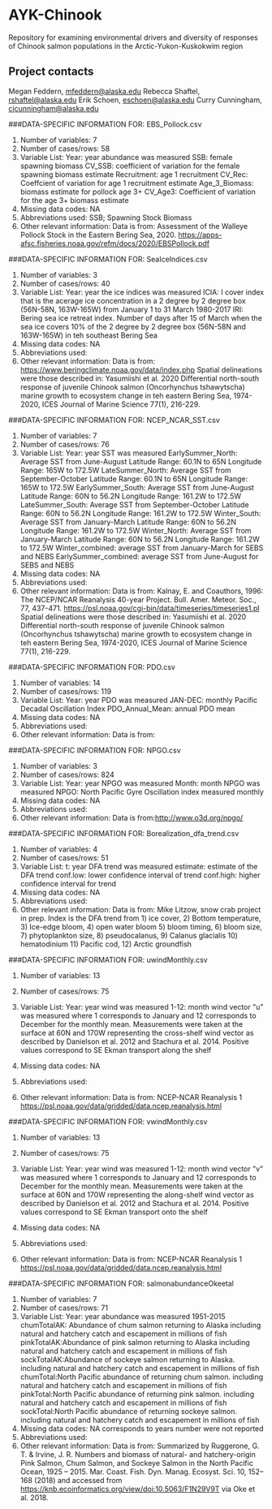 # AYK-Chinook
Repository for examining environmental drivers and diversity of responses of Chinook salmon populations in the Arctic-Yukon-Kuskokwim region

## Project contacts
Megan Feddern, mfeddern@alaska.edu
Rebecca Shaftel, rshaftel@alaska.edu
Erik Schoen, eschoen@alaska.edu
Curry Cunningham, cjcunningham@alaska.edu

###DATA-SPECIFIC INFORMATION FOR: EBS_Pollock.csv

1. Number of variables: 7
2. Number of cases/rows: 58
3. Variable List: 
    Year: year abundance was measured
    SSB: female spawning biomass
    CV_SSB: coefficient of variation for the female spawning biomass estimate
    Recruitment: age 1 recruitment
    CV_Rec: Coeffcient of variation for age 1 recruitment estimate
    Age_3_Biomass: biomass estimate for pollock age 3+
    CV_Age3: Coefficient of variation for the age 3+ biomass estimate
4. Missing data codes: 
    NA
5. Abbreviations used: 
    SSB; Spawning Stock Biomass
6. Other relevant information:
    Data is from: Assessment of the Walleye Pollock Stock in the Eastern Bering Sea, 2020. https://apps-afsc.fisheries.noaa.gov/refm/docs/2020/EBSPollock.pdf
    
###DATA-SPECIFIC INFORMATION FOR: SeaIceIndices.csv

1. Number of variables: 3
2. Number of cases/rows: 40
3. Variable List: 
    Year: year the ice indices was measured
    ICIA: I cover index that is the acerage ice concentration in a 2 degree by 2 degree box (56N-58N, 163W-165W) from January 1 to 31 March 1980-2017
    IRI: Bering sea ice retreat index. Number of days after 15 of March when the sea ice covers 10% of the 2 degree by 2 degree box (56N-58N and 163W-165W) in teh southeast Bering Sea 
4. Missing data codes: 
    NA
5. Abbreviations used: 
6. Other relevant information:
    Data is from:
    https://www.beringclimate.noaa.gov/data/index.php
    Spatial delineations were those described in:
     Yasumiishi et al. 2020 Differential north-south response of juvenile Chinook salmon (Oncorhynchus tshawytscha) marine growth to ecosystem change in teh eastern Bering Sea, 1974-2020, ICES Journal of Marine Science 77(1), 216-229.

###DATA-SPECIFIC INFORMATION FOR: NCEP_NCAR_SST.csv

1. Number of variables: 7
2. Number of cases/rows: 76
3. Variable List: 
    Year: year SST was measured
    EarlySummer_North: Average SST from June-August
        Latitude Range: 60.1N to 65N
        Longitude Range: 165W to 172.5W
    LateSummer_North: Average SST from September-October
        Latitude Range: 60.1N to 65N
        Longitude Range: 165W to 172.5W
    EarlySummer_South: Average SST from June-August
        Latitude Range: 60N to 56.2N
        Longitude Range: 161.2W to 172.5W
    LateSummer_South: Average SST from September-October
        Latitude Range: 60N to 56.2N
        Longitude Range: 161.2W to 172.5W
    Winter_South: Average SST from January-March
        Latitude Range: 60N to 56.2N
        Longitude Range: 161.2W to 172.5W
    Winter_North: Average SST from January-March
        Latitude Range: 60N to 56.2N
        Longitude Range: 161.2W to 172.5W
    Winter_combined: average SST from January-March for SEBS and NEBS
    EarlySummer_combined: average SST from June-August for SEBS and NEBS
4. Missing data codes: 
    NA
5. Abbreviations used: 
6. Other relevant information:
    Data is from:
    Kalnay, E. and Coauthors, 1996: The NCEP/NCAR Reanalysis 40-year Project. Bull. Amer. Meteor. Soc., 77, 437-471. https://psl.noaa.gov/cgi-bin/data/timeseries/timeseries1.pl
    Spatial delineations were those described in:
     Yasumiishi et al. 2020 Differential north-south response of juvenile Chinook salmon (Oncorhynchus tshawytscha) marine growth to ecosystem change in teh eastern Bering Sea, 1974-2020, ICES Journal of Marine Science 77(1), 216-229.

###DATA-SPECIFIC INFORMATION FOR: PDO.csv

1. Number of variables: 14
2. Number of cases/rows: 119
3. Variable List: 
    Year: year PDO was measured
    JAN-DEC: monthly Pacific Decadal Oscillation Index
    PDO_Annual_Mean: annual PDO mean
4. Missing data codes: 
    NA
5. Abbreviations used: 
6. Other relevant information:
    Data is from:
   
###DATA-SPECIFIC INFORMATION FOR: NPGO.csv

1. Number of variables: 3
2. Number of cases/rows: 824
3. Variable List: 
    Year: year NPGO was measured
    Month: month NPGO was measured
    NPGO: North Pacific Gyre Oscillation index measured monthly
4. Missing data codes: 
    NA
5. Abbreviations used: 
6. Other relevant information:
    Data is from:http://www.o3d.org/npgo/
        
###DATA-SPECIFIC INFORMATION FOR: Borealization_dfa_trend.csv

1. Number of variables: 4
2. Number of cases/rows: 51
3. Variable List: 
    t: year DFA trend was measured
    estimate: estimate of the DFA trend
    conf.low: lower confidence interval of trend
    conf.high: higher confidence interval for trend
4. Missing data codes: 
    NA
5. Abbreviations used: 
6. Other relevant information:
    Data is from: Mike Litzow, snow crab project in prep. Index is the DFA trend from 1) ice cover, 2) Bottom temperature, 3) Ice-edge bloom, 4) open water bloom 5) bloom timing, 6) bloom size, 7) phytoplankton size, 8) pseudocalanus, 9) Calanus glacialis 10) hematodinium 11) Pacific cod, 12) Arctic groundfish
   
###DATA-SPECIFIC INFORMATION FOR: uwindMonthly.csv

1. Number of variables:  13   
2. Number of cases/rows: 75
3. Variable List: 
    Year: year wind was measured
    1-12: month wind vector "u" was measured where 1 corresponds to January and 12 corresponds to December for the monthly mean. Measurements were taken at the surface at 60N and 170W representing the cross-shelf wind vector as described by Danielson et al. 2012 and Stachura et al. 2014. Positive values correspond to SE Ekman transport along the shelf
    
4. Missing data codes: 
    NA
5. Abbreviations used: 
6. Other relevant information:
    Data is from: NCEP-NCAR Reanalysis 1 https://psl.noaa.gov/data/gridded/data.ncep.reanalysis.html

###DATA-SPECIFIC INFORMATION FOR: vwindMonthly.csv

1. Number of variables:  13   
2. Number of cases/rows: 75
3. Variable List: 
    Year: year wind was measured
    1-12: month wind vector "v" was measured where 1 corresponds to January and 12 corresponds to December for the monthly mean. Measurements were taken at the surface at 60N and 170W representing the along-shelf wind vector as described by Danielson et al. 2012 and Stachura et al. 2014. Positive values correspond to SE Ekman transport onto the shelf
    
4. Missing data codes: 
    NA
5. Abbreviations used: 
6. Other relevant information:
    Data is from: NCEP-NCAR Reanalysis 1 https://psl.noaa.gov/data/gridded/data.ncep.reanalysis.html

###DATA-SPECIFIC INFORMATION FOR: salmonabundanceOkeetal

1. Number of variables: 7
2. Number of cases/rows: 71
3. Variable List: 
    Year: year abundance was measured 1951-2015
    chumTotalAK: Abundance of chum salmon returning to Alaska including natural and hatchery catch and escapement in millions of fish
    pinkTotalAK:Abundance of pink salmon returning to Alaska including natural and hatchery catch and escapement in millions of fish  
    sockTotalAK:Abundance of sockeye salmon returning to Alaska. including natural and hatchery catch and escapement in millions of fish
    chumTotal:North Pacific abundance of returning chum salmon. including natural and hatchery catch and escapement in millions of fish
    pinkTotal:North Pacific abundance of returning pink salmon. including natural and hatchery catch and escapement in millions of fish
    sockTotal:North Pacific abundance of returning sockeye salmon. including natural and hatchery catch and escapement in millions of fish
4. Missing data codes: 
    NA corresponds to years number were not reported
5. Abbreviations used: 
6. Other relevant information:
    Data is from: Summarized by Ruggerone, G. T. & Irvine, J. R. Numbers and biomass of natural- and hatchery-origin Pink Salmon, Chum Salmon, and Sockeye Salmon in the North Pacific Ocean, 1925 – 2015. Mar. Coast. Fish. Dyn. Manag. Ecosyst. Sci. 10, 152–168 (2018) and accessed from https://knb.ecoinformatics.org/view/doi:10.5063/F1N29V9T via Oke et al. 2018.

